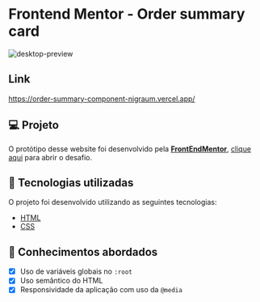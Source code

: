 # Frontend Mentor - Order summary card
![desktop-preview](https://user-images.githubusercontent.com/102248990/181608023-c0854c81-70ec-4e8a-8908-fbe867533aba.jpg)

## Link
https://order-summary-component-nigraum.vercel.app/

## 💻 Projeto

O protótipo desse website foi desenvolvido pela [**FrontEndMentor**](https://www.frontendmentor.io/), [clique aqui](https://www.frontendmentor.io/challenges/order-summary-component-QlPmajDUj/hub/order-summary-component-Qbd9cVoVWm) para abrir o desafio.

## 🚀 Tecnologias utilizadas

O projeto foi desenvolvido utilizando as seguintes tecnologias:

- [HTML](https://html.com/)
- [CSS](https://www.w3schools.com/css/css_website_layout.asp)

## 📝 Conhecimentos abordados

- [x] Uso de variáveis globais no `:root`
- [x] Uso semântico do HTML
- [x] Responsividade da aplicação com uso da `@media`

